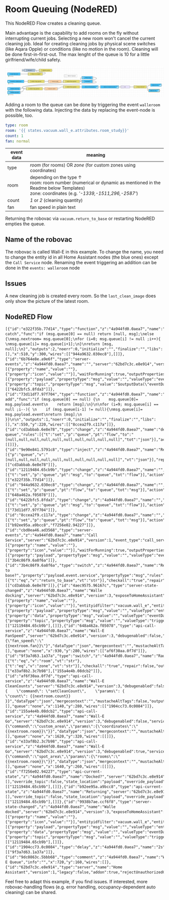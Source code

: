 # Room Queuing (NodeRED)

This NodeRED Flow creates a cleaning queue.  

Main advantage is the capability to add rooms on the fly without interrupting current jobs. Selecting a new room won't cancel the current cleaning job. Ideal for creating cleaning jobs by physical scene switches (like Aqara Opple) or conditions (like no motion in the room). Cleaning will be done first-in-first-out. The max lenght of the queue is 10 for a little girlfriend/wife/child safety.


![Preview](../images/room-queue-nodered_flow.png)

Adding a room to the queue can be done by triggering the event `walleroom` with the following data. Injecting the data by replacing the event-node is possible, too.
```yaml
type: room
room: '{{ states.vacuum.wall_e.attributes.room_study}}'
count: 1
fan: normal
```  
event data | meaning
------------ | -------------
type | _room_ (for rooms) OR _zone_ (for custom zones using coordinates)
room | depending on the type ↑ <br> room: room number (numerical or dynamic as mentioned in the Readme below Templates)<br> zone: coordinates (e.g. _'-1339,-1511,296,-2587'_)
count | _1_ or _2_ (cleaning quantity)
fan | fan speed in plain text

Returning the robovac via `vacuum.return_to_base` or restarting NodeRED empties the queue.

## Name of the robovac
The robovac is called Wall-E in this example. To change the name, you need to change the entity id in all Home Assistant nodes (the blue ones) except the `Call Service` node. Renaming the event triggering an addition can be done in the `events: walleroom` node

## Issues
A new cleaning job is created every room. So the `last_clean_image` does only show the picture of the latest room.

## NodeRED Flow
```
[{"id":"e322f35b.77d14","type":"function","z":"4a944fd0.0aea7","name":"Queue catch","func":"if (msg.queue[0] == null) return [null, msg];\nelse {\nmsg.nextroom= msg.queue[0];\nfor (i=0; msg.queue[i] != null ;i++){  \nmsg.queue[i]= msg.queue[i+1];\n}\nreturn [msg, null];\n}","outputs":2,"noerr":0,"initialize":"","finalize":"","libs":[],"x":510,"y":300,"wires":[["944a9632.030ec8"],[]]},{"id":"6b764e8e.a9e6f","type":"server-events","z":"4a944fd0.0aea7","name":"","server":"62bd7c3c.e8e914","version":1,"event_type":"walleroom","exposeToHomeAssistant":false,"haConfig":[{"property":"name","value":""},{"property":"icon","value":""}],"waitForRunning":true,"outputProperties":[{"property":"payload","propertyType":"msg","value":"","valueType":"eventData"},{"property":"topic","propertyType":"msg","value":"$outputData(\"eventData\").event_type","valueType":"jsonata"}],"x":130,"y":220,"wires":[["6422bfc5.8fda3"]]},{"id":"73d11df7.97f704","type":"function","z":"4a944fd0.0aea7","name":"Queue add","func":"if (msg.queue[0] == null) {\n    msg.queue[0]= msg.payload.event\n    return [msg];\n}\n\nfor (i=9; msg.queue[i] == null ;i--){ \n    if (msg.queue[i-1] != null){\nmsg.queue[i]= msg.payload.event\nreturn [msg];\n    }}\n\n","outputs":1,"noerr":0,"initialize":"","finalize":"","libs":[],"x":550,"y":220,"wires":[["8ccea2f9.c117a"]]},{"id":"cd3abbab.6e8e78","type":"change","z":"4a944fd0.0aea7","name":"delete queue","rules":[{"t":"set","p":"queue","pt":"flow","to":"[null,null,null,null,null,null,null,null,null,null]","tot":"json"}],"action":"","property":"","from":"","to":"","reg":false,"x":450,"y":100,"wires":[[]]},{"id":"9e90e841.5791c8","type":"inject","z":"4a944fd0.0aea7","name":"Restart","props":[{"p":"queue","v":"[null,null,null,null,null,null,null,null,null,null]","vt":"json"}],"repeat":"","crontab":"","once":true,"onceDelay":"5","topic":"","x":280,"y":100,"wires":[["cd3abbab.6e8e78"]]},{"id":"12119484.65cb9b","type":"change","z":"4a944fd0.0aea7","name":"","rules":[{"t":"set","p":"queue","pt":"msg","to":"queue","tot":"flow"}],"action":"","property":"","from":"","to":"","reg":false,"x":330,"y":300,"wires":[["e322f35b.77d14"]]},{"id":"944a9632.030ec8","type":"change","z":"4a944fd0.0aea7","name":"","rules":[{"t":"set","p":"queue","pt":"flow","to":"queue","tot":"msg"}],"action":"","property":"","from":"","to":"","reg":false,"x":730,"y":280,"wires":[["648a462a.f05078"]]},{"id":"6422bfc5.8fda3","type":"change","z":"4a944fd0.0aea7","name":"","rules":[{"t":"set","p":"queue","pt":"msg","to":"queue","tot":"flow"}],"action":"","property":"","from":"","to":"","reg":false,"x":350,"y":220,"wires":[["73d11df7.97f704"]]},{"id":"8ccea2f9.c117a","type":"change","z":"4a944fd0.0aea7","name":"","rules":[{"t":"set","p":"queue","pt":"flow","to":"queue","tot":"msg"}],"action":"","property":"","from":"","to":"","reg":false,"x":730,"y":220,"wires":[["b92ee95a.a9bcc8","f7256e02.94227"]]},{"id":"cbd0ea46.ad3568","type":"server-events","z":"4a944fd0.0aea7","name":"Call Service","server":"62bd7c3c.e8e914","version":1,"event_type":"call_service","exposeToHomeAssistant":false,"haConfig":[{"property":"name","value":""},{"property":"icon","value":""}],"waitForRunning":true,"outputProperties":[{"property":"payload","propertyType":"msg","value":"","valueType":"eventData"}],"x":110,"y":140,"wires":[["3b4c86f9.6a8f6a"]]},{"id":"3b4c86f9.6a8f6a","type":"switch","z":"4a944fd0.0aea7","name":"Return to base?","property":"payload.event.service","propertyType":"msg","rules":[{"t":"eq","v":"return_to_base","vt":"str"}],"checkall":"true","repair":false,"outputs":1,"x":340,"y":140,"wires":[["cd3abbab.6e8e78"]]},{"id":"4aec9575.96167c","type":"server-state-changed","z":"4a944fd0.0aea7","name":"Walle docking","server":"62bd7c3c.e8e914","version":3,"exposeToHomeAssistant":false,"haConfig":[{"property":"name","value":""},{"property":"icon","value":""}],"entityidfilter":"vacuum.wall_e","entityidfiltertype":"exact","outputinitially":false,"state_type":"str","haltifstate":"returning","halt_if_type":"str","halt_if_compare":"is","outputs":2,"output_only_on_state_change":true,"for":"2","forType":"num","forUnits":"seconds","ignorePrevStateNull":false,"ignorePrevStateUnknown":false,"ignorePrevStateUnavailable":false,"ignoreCurrentStateUnknown":false,"ignoreCurrentStateUnavailable":false,"outputProperties":[{"property":"payload","propertyType":"msg","value":"","valueType":"entityState"},{"property":"data","propertyType":"msg","value":"","valueType":"eventData"},{"property":"topic","propertyType":"msg","value":"","valueType":"triggerId"}],"x":110,"y":300,"wires":[["12119484.65cb9b"],[]]},{"id":"648a462a.f05078","type":"api-call-service","z":"4a944fd0.0aea7","name":"Wall-E FanSpeed","server":"62bd7c3c.e8e914","version":3,"debugenabled":false,"service_domain":"vacuum","service":"set_fan_speed","entityId":"vacuum.wall_e","data":"{\"fan_speed\":\"{{nextroom.fan}}\"}","dataType":"json","mergecontext":"","mustacheAltTags":false,"outputProperties":[],"queue":"none","x":930,"y":280,"wires":[["af6f30aa.0f7d"]]},{"id":"9f3a7d63.1a37a","type":"switch","z":"4a944fd0.0aea7","name":"Raum/Zone?","property":"msg.nextroom.type","propertyType":"msg","rules":[{"t":"eq","v":"room","vt":"str"},{"t":"eq","v":"zone","vt":"str"}],"checkall":"true","repair":false,"outputs":2,"x":1470,"y":280,"wires":[["e33af8b2.3c7b98"],["155a4e4b.08dcb2"]]},{"id":"af6f30aa.0f7d","type":"api-call-service","z":"4a944fd0.0aea7","name":"Wall-E CleanCounts","server":"62bd7c3c.e8e914","version":3,"debugenabled":false,"service_domain":"vacuum","service":"send_command","entityId":"vacuum.wall_e","data":"{    \"command\": \"setCleanCount\",    \"params\": {        \"count\": {{nextroom.count}}    }}","dataType":"json","mergecontext":"","mustacheAltTags":false,"outputProperties":[],"queue":"none","x":1140,"y":280,"wires":[["1904cc73.0c0084"]]},{"id":"155a4e4b.08dcb2","type":"api-call-service","z":"4a944fd0.0aea7","name":"Wall-E Go","server":"62bd7c3c.e8e914","version":3,"debugenabled":false,"service_domain":"vacuum","service":"send_command","entityId":"vacuum.wall_e","data":"{\"command\":\"custom_area\",\"params\":{\"coordinates\":\"{{nextroom.room}}\"}}","dataType":"json","mergecontext":"","mustacheAltTags":false,"outputProperties":[],"queue":"none","x":1620,"y":320,"wires":[[]]},{"id":"e33af8b2.3c7b98","type":"api-call-service","z":"4a944fd0.0aea7","name":"Wall-E Go","server":"62bd7c3c.e8e914","version":3,"debugenabled":true,"service_domain":"vacuum","service":"send_command","entityId":"vacuum.wall_e","data":"{\"command\":\"spot_area\",\"params\":{\"rooms\":\"{{nextroom.room}}\"}}","dataType":"json","mergecontext":"","mustacheAltTags":false,"outputProperties":[],"queue":"none","x":1640,"y":260,"wires":[[]]},{"id":"f7256e02.94227","type":"api-current-state","z":"4a944fd0.0aea7","name":"Docked?","server":"62bd7c3c.e8e914","version":2,"outputs":2,"halt_if":"docked","halt_if_type":"str","halt_if_compare":"is","entity_id":"vacuum.wall_e","state_type":"str","blockInputOverrides":false,"outputProperties":[],"override_topic":false,"state_location":"payload","override_payload":"msg","entity_location":"data","override_data":"msg","x":900,"y":220,"wires":[["12119484.65cb9b"],[]]},{"id":"b92ee95a.a9bcc8","type":"api-current-state","z":"4a944fd0.0aea7","name":"Returning","server":"62bd7c3c.e8e914","version":2,"outputs":2,"halt_if":"returning","halt_if_type":"str","halt_if_compare":"is","entity_id":"vacuum.wall_e","state_type":"str","blockInputOverrides":false,"outputProperties":[],"override_topic":false,"state_location":"payload","override_payload":"msg","entity_location":"data","override_data":"msg","x":900,"y":180,"wires":[["12119484.65cb9b"],[]]},{"id":"9938b7ae.ccf6f8","type":"server-state-changed","z":"4a944fd0.0aea7","name":"Walle docked","server":"62bd7c3c.e8e914","version":3,"exposeToHomeAssistant":false,"haConfig":[{"property":"name","value":""},{"property":"icon","value":""}],"entityidfilter":"vacuum.wall_e","entityidfiltertype":"exact","outputinitially":false,"state_type":"str","haltifstate":"docked","halt_if_type":"str","halt_if_compare":"is","outputs":2,"output_only_on_state_change":true,"for":"2","forType":"num","forUnits":"seconds","ignorePrevStateNull":false,"ignorePrevStateUnknown":false,"ignorePrevStateUnavailable":false,"ignoreCurrentStateUnknown":false,"ignoreCurrentStateUnavailable":false,"outputProperties":[{"property":"payload","propertyType":"msg","value":"","valueType":"entityState"},{"property":"data","propertyType":"msg","value":"","valueType":"eventData"},{"property":"topic","propertyType":"msg","value":"","valueType":"triggerId"}],"x":110,"y":340,"wires":[["12119484.65cb9b"],[]]},{"id":"1904cc73.0c0084","type":"delay","z":"4a944fd0.0aea7","name":"2s","pauseType":"delay","timeout":"2","timeoutUnits":"seconds","rate":"1","nbRateUnits":"1","rateUnits":"second","randomFirst":"1","randomLast":"5","randomUnits":"seconds","drop":false,"x":1310,"y":280,"wires":[["9f3a7d63.1a37a"]]},{"id":"9dc0863c.5bbb68","type":"comment","z":"4a944fd0.0aea7","name":"Wall-E Queue","info":"","x":720,"y":160,"wires":[]},{"id":"62bd7c3c.e8e914","type":"server","name":"Home Assistant","version":1,"legacy":false,"addon":true,"rejectUnauthorizedCerts":true,"ha_boolean":"y|yes|true|on|home|open","connectionDelay":false,"cacheJson":true}]
```

Feel free to adapt this example, if you find issues. If interested, more robovac-handling flows (e.g. error handling, occupancy-dependent auto cleaning) can be shared.

